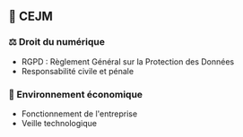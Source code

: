 ## 💼 CEJM

### ⚖️ Droit du numérique
- RGPD : Règlement Général sur la Protection des Données
- Responsabilité civile et pénale

### 🏢 Environnement économique
- Fonctionnement de l'entreprise
- Veille technologique
